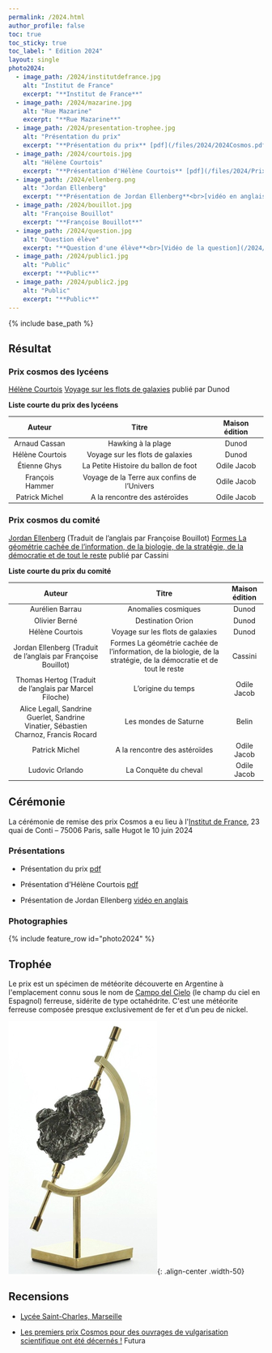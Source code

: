 ```yaml
---
permalink: /2024.html
author_profile: false
toc: true
toc_sticky: true
toc_label: " Edition 2024"
layout: single
photo2024:
  - image_path: /2024/institutdefrance.jpg
    alt: "Institut de France"
    excerpt: "**Institut de France**"
  - image_path: /2024/mazarine.jpg
    alt: "Rue Mazarine"
    excerpt: "**Rue Mazarine**"
  - image_path: /2024/presentation-trophee.jpg
    alt: "Présentation du prix"
    excerpt: "**Présentation du prix** [pdf](/files/2024/2024Cosmos.pdf)"
  - image_path: /2024/courtois.jpg
    alt: "Hélène Courtois"
    excerpt: "**Présentation d'Hélène Courtois** [pdf](/files/2024/Prix_cosmos_juin_2024_Courtois.pdf)"
  - image_path: /2024/ellenberg.png
    alt: "Jordan Ellenberg"
    excerpt: "**Présentation de Jordan Ellenberg**<br>[vidéo en anglais](https://drive.google.com/file/d/1XY-I_n-U6q21qoCwEZeKY2lTbkX9zPfJ/view?usp=share_link)"
  - image_path: /2024/bouillot.jpg
    alt: "Françoise Bouillot"
    excerpt: "**Françoise Bouillot**"
  - image_path: /2024/question.jpg
    alt: "Question élève"
    excerpt: "**Question d'une élève**<br>[Vidéo de la question](/2024/question.mov)"
  - image_path: /2024/public1.jpg
    alt: "Public"
    excerpt: "**Public**"
  - image_path: /2024/public2.jpg
    alt: "Public"
    excerpt: "**Public**"
---
```


{% include base_path %}

## Résultat 

### Prix cosmos des lycéens 

[Hélène Courtois](https://www.iufrance.fr/les-membres-de-liuf/membre/1471-helene-courtois.html)  [Voyage sur les flots de galaxies](https://www.dunod.com/sciences-techniques/voyage-sur-flots-galaxies-laniakea-et-au-dela-1) publié par Dunod

**Liste courte du prix des lycéens**

| Auteur | Titre | Maison édition|
|:------:|:----:|:-----------:|
| Arnaud Cassan| Hawking à la plage| Dunod|
| Hélène Courtois| Voyage sur les flots de galaxies| Dunod|
| Étienne Ghys| La Petite Histoire du ballon de foot | Odile Jacob|
| François Hammer| Voyage de la Terre aux confins de l’Univers| Odile Jacob|
| Patrick Michel| A la rencontre des astéroïdes| Odile Jacob|

### Prix cosmos du comité

[Jordan Ellenberg](https://www.jordanellenberg.com) (Traduit de l’anglais par Françoise Bouillot)  [Formes La géométrie cachée de l’information, de la biologie, de la stratégie, de la démocratie et de tout le reste](https://store.cassini.fr/img/catalogues/Catalogue-Cassini-2022-2023.pdf) publié par Cassini


**Liste courte du prix du comité**

| Auteur | Titre | Maison édition|
|:------:|:----:|:-----------:|
| Aurélien Barrau| Anomalies cosmiques |Dunod|
| Olivier Berné| Destination Orion |Dunod|
| Hélène Courtois| Voyage sur les flots de galaxies |Dunod|
| Jordan Ellenberg (Traduit de l’anglais par Françoise Bouillot) | Formes La géométrie cachée de l’information, de la biologie, de la stratégie, de la démocratie et de tout le reste| Cassini|
| Thomas Hertog (Traduit de l’anglais par Marcel Filoche) | L’origine du temps| Odile Jacob|
| Alice Legall, Sandrine Guerlet, Sandrine Vinatier, Sébastien Charnoz, Francis Rocard| Les mondes de Saturne|Belin|
| Patrick Michel| A la rencontre des astéroïdes| Odile Jacob|
| Ludovic Orlando| La Conquête du cheval |Odile Jacob|


## Cérémonie



La cérémonie de remise des prix Cosmos a eu lieu à l'[Institut de France](https://www.institutdefrance.fr), 23 quai de Conti – 75006 Paris, salle Hugot le 10 juin 2024 

### Présentations

- Présentation du prix [pdf](/files/2024/2024Cosmos.pdf)

- Présentation d'Hélène Courtois [pdf](/files/2024/Prix_cosmos_juin_2024_Courtois.pdf)

- Présentation de Jordan Ellenberg [vidéo en anglais](https://drive.google.com/file/d/1XY-I_n-U6q21qoCwEZeKY2lTbkX9zPfJ/view?usp=share_link)

### Photographies

{% include feature_row id="photo2024"  %}

## Trophée 

Le prix est un spécimen de météorite découverte en Argentine à l'emplacement connu sous le nom de  [Campo del Cielo](https://fr.wikipedia.org/wiki/Campo_del_Cielo) (le champ du ciel en Espagnol) ferreuse, sidérite  de type octahédrite. C'est une météorite ferreuse composée presque exclusivement de fer et d’un peu de nickel. 
 
![meteorite](/images/meteorite.png){: .align-center .width-50}

## Recensions

 + [Lycée Saint-Charles, Marseille](https://www.site.ac-aix-marseille.fr/lyc-stcharles/spip/Sept-eleves-volontaires-ont-eu-la-chance-de.html)

 + [Les premiers prix Cosmos pour des ouvrages de vulgarisation scientifique ont été décernés !](https://www.futura-sciences.com/sciences/actualites/astronomie-premiers-prix-cosmos-ouvrages-vulgarisation-scientifique-ont-ete-decernes-115672/) Futura
